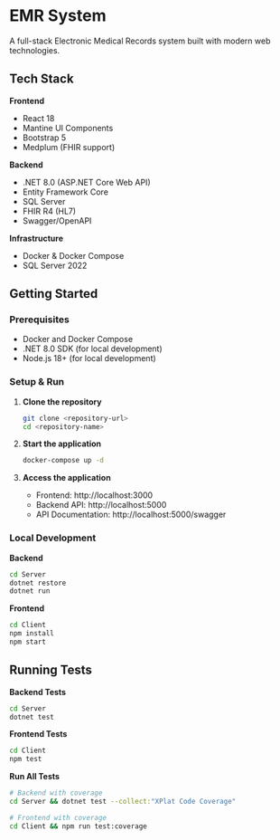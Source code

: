 # EMR System

A full-stack Electronic Medical Records system built with modern web technologies.

## Tech Stack

**Frontend**
- React 18
- Mantine UI Components
- Bootstrap 5
- Medplum (FHIR support)

**Backend**
- .NET 8.0 (ASP.NET Core Web API)
- Entity Framework Core
- SQL Server
- FHIR R4 (HL7)
- Swagger/OpenAPI

**Infrastructure**
- Docker & Docker Compose
- SQL Server 2022

## Getting Started

### Prerequisites
- Docker and Docker Compose
- .NET 8.0 SDK (for local development)
- Node.js 18+ (for local development)

### Setup & Run

1. **Clone the repository**
   ```bash
   git clone <repository-url>
   cd <repository-name>
   ```

2. **Start the application**
   ```bash
   docker-compose up -d
   ```

3. **Access the application**
   - Frontend: http://localhost:3000
   - Backend API: http://localhost:5000
   - API Documentation: http://localhost:5000/swagger

### Local Development

**Backend**
```bash
cd Server
dotnet restore
dotnet run
```

**Frontend**
```bash
cd Client
npm install
npm start
```

## Running Tests

**Backend Tests**
```bash
cd Server
dotnet test
```

**Frontend Tests**
```bash
cd Client
npm test
```

**Run All Tests**
```bash
# Backend with coverage
cd Server && dotnet test --collect:"XPlat Code Coverage"

# Frontend with coverage
cd Client && npm run test:coverage
```
